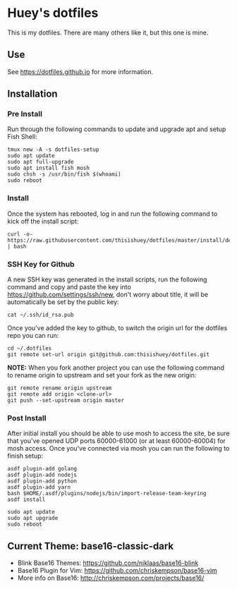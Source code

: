 # Huey's dotfiles

This is my dotfiles. There are many others like it, but this one is mine.

## Use

See https://dotfiles.github.io for more information.

## Installation

### Pre Install

Run through the following commands to update and upgrade apt and setup Fish Shell:

```
tmux new -A -s dotfiles-setup
sudo apt update
sudo apt full-upgrade
sudo apt install fish mosh
sudo chsh -s /usr/bin/fish $(whoami)
sudo reboot
```

### Install

Once the system has rebooted, log in and run the following command to kick off the install script:

```
curl -o- https://raw.githubusercontent.com/thisishuey/dotfiles/master/install/debian.sh | bash
```

### SSH Key for Github

A new SSH key was generated in the install scripts, run the following command and copy and paste the key into https://github.com/settings/ssh/new, don't worry about title, it will be automatically be set by the public key:

```
cat ~/.ssh/id_rsa.pub
```

Once you've added the key to github, to switch the origin url for the dotfiles repo you can run:

```
cd ~/.dotfiles
git remote set-url origin git@github.com:thisishuey/dotfiles.git
```

**NOTE:** When you fork another project you can use the following command to rename origin to upstream and set your fork as the new origin:

```
git remote rename origin upstream
git remote add origin <clone-url>
git push --set-upstream origin master
```

### Post Install

After initial install you should be able to use mosh to access the site, be sure that you've opened UDP ports 60000-61000 (or at least 60000-60004) for mosh access. Once you've connected via mosh you can run the following to finish setup:

```
asdf plugin-add golang
asdf plugin-add nodejs
asdf plugin-add python
asdf plugin-add yarn
bash $HOME/.asdf/plugins/nodejs/bin/import-release-team-keyring
asdf install

sudo apt update
sudo apt upgrade
sudo reboot
```

## Current Theme: base16-classic-dark

- Blink Base16 Themes: https://github.com/niklaas/base16-blink
- Base16 Plugin for Vim: https://github.com/chriskempson/base16-vim
- More info on Base16: http://chriskempson.com/projects/base16/
